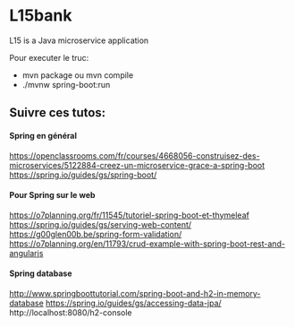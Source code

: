 # L15bank
L15 is a Java microservice application

Pour executer le truc:
- mvn package ou mvn compile
- ./mvnw spring-boot:run

## Suivre ces tutos:

#### Spring en général
https://openclassrooms.com/fr/courses/4668056-construisez-des-microservices/5122884-creez-un-microservice-grace-a-spring-boot
https://spring.io/guides/gs/spring-boot/

#### Pour Spring sur le web
https://o7planning.org/fr/11545/tutoriel-spring-boot-et-thymeleaf
https://spring.io/guides/gs/serving-web-content/
https://g00glen00b.be/spring-form-validation/
https://o7planning.org/en/11793/crud-example-with-spring-boot-rest-and-angularjs

#### Spring database
http://www.springboottutorial.com/spring-boot-and-h2-in-memory-database
https://spring.io/guides/gs/accessing-data-jpa/
http://localhost:8080/h2-console